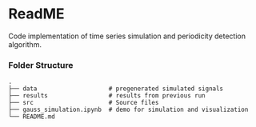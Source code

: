# ReadME
Code implementation of time series simulation and periodicity detection algorithm.

### Folder Structure
    .
    ├── data                    # pregenerated simulated signals
    ├── results                 # results from previous run
    ├── src                     # Source files
    ├── gauss_simulation.ipynb  # demo for simulation and visualization
    └── README.md
 
